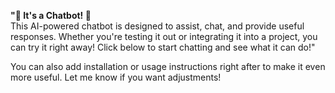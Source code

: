
**"🤖 It's a Chatbot! 🚀**  
This AI-powered chatbot is designed to assist, chat, and provide useful responses. Whether you're testing it out or integrating it into a project, you can try it right away! Click below to start chatting and see what it can do!"  

You can also add installation or usage instructions right after to make it even more useful. Let me know if you want adjustments!
